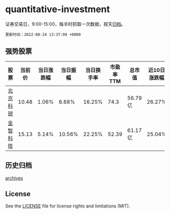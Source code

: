 # quantitative-investment

证券交易日，9:00-15:00，每半时抓取一次数据，按天[归档](archives)。

`更新时间：2022-08-24 13:37:09 +0800`

## 强势股票

|股票|当前价|当日涨跌幅|当日振幅|当日换手率|市盈率TTM|总市值|近10日涨跌幅|
|----|----|----|----|----|----|----|----|
|[北京科锐](https://xueqiu.com/S/SZ002350)|10.48|1.06%|8.68%|16.25%|74.3|56.79亿|26.27%|
|[金智科技](https://xueqiu.com/S/SZ002090)|15.13|5.14%|10.56%|22.25%|52.39|61.17亿|25.04%|

## 历史归档

[archives](archives)

## License

See the [LICENSE](LICENSE) file for license rights and limitations (MIT).